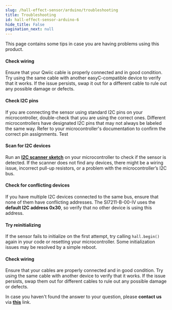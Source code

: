 ```yaml
---
slug: /hall-effect-sensor/arduino/troubleshooting 
title: Troubleshooting
id: hall-effect-sensor-arduino-6 
hide_title: False
pagination_next: null
---
```


This page contains some tips in case you are having problems using this product.

<ExpandableSection title="My sensor won't initialize! Qwiic breakboard">

#### Check wiring
Ensure that your Qwiic cable is properly connected and in good condition. Try using the same cable with another easyC-compatible device to verify that it works. If the issue persists, swap it out for a different cable to rule out any possible damage or defects.

#### Check I2C pins
If you are connecting the sensor using standard I2C pins on your microcontroller, double-check that you are using the correct ones. Different microcontrollers have designated I2C pins that may not always be labeled the same way. Refer to your microcontroller's documentation to confirm the correct pin assignments. Test

#### Scan for I2C devices
Run an [**I2C scanner sketch**](https://github.com/SolderedElectronics/Soldered-Hacky-Codes/tree/main/I2C_Scanner) on your microcontroller to check if the sensor is detected. If the scanner does not find any devices, there might be a wiring issue, incorrect pull-up resistors, or a problem with the microcontroller’s I2C bus.

#### Check for conflicting devices
If you have multiple I2C devices connected to the same bus, ensure that none of them have conflicting addresses. The SI7211-B-00-IV uses the **default I2C address 0x30**, so verify that no other device is using this address.

#### Try reinitializing
If the sensor fails to initialize on the first attempt, try calling `hall.begin()` again in your code or resetting your microcontroller. Some initialization issues may be resolved by a simple reboot.

</ExpandableSection>
<ExpandableSection title="My sensor doesn't work! Regular breakboard">

#### Check wiring
Ensure that your cables are properly connected and in good condition. Try using the same cable with another device to verify that it works. If the issue persists, swap them out for  different cables to rule out any possible damage or defects.

</ExpandableSection>


<InfoBox>In case you haven't found the answer to your question, please **contact us** via [**this**](https://soldered.com/contact/) link.</InfoBox>